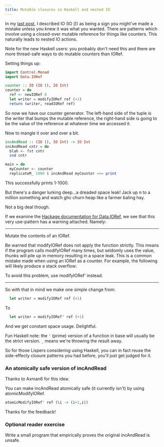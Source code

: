 ```yaml
---
title: Mutable closures in Haskell and nested IO
---
```


In my [last post](/posts/2014-03-24-monads-bind-join-actions.html), I described IO (IO ()) as being a sign you might've made a mistake unless you knew it was what you wanted. There are patterns which involve using a closed-over mutable reference for things like counters. This naturally leads to nested IO actions.

<!--more-->

Note for the new Haskell users: you probably don't need this and there are more thread-safe ways to do mutable counters than IORef.

Setting things up:

``` haskell
import Control.Monad
import Data.IORef

counter :: IO (IO (), IO Int)
counter = do
  ref <- newIORef 0
  let writer = modifyIORef ref (+1)
  return (writer, readIORef ref)
```

So now we have our counter generator. The left-hand side of the tuple is the writer that bumps the mutable reference, the right-hand side is going to be the value of the reference at whatever time we accessed it.

Now to mangle it over and over a bit.

``` haskell
incAndRead :: (IO (), IO Int) -> IO Int
incAndRead cntr = do
  blah <- fst cntr
  snd cntr

main = do
  myCounter <- counter
  replicateM_ 1000 $ incAndRead myCounter >>= print
```

This successfully prints 1-1000.

But there's a danger lurking deep...a dreaded space leak! Jack up n to a million something and watch ghc churn heap like a farmer baling hay.

Not a big deal though.

If we examine the [Hackage documentation for Data.IORef](http://hackage.haskell.org/package/base-4.6.0.1/docs/Data-IORef.html), we see that this very use-pattern has a warning attached. Namely:

<hr>
Mutate the contents of an IORef.

Be warned that modifyIORef does not apply the function strictly. This means if the program calls modifyIORef many times, but seldomly uses the value, thunks will pile up in memory resulting in a space leak. This is a common mistake made when using an IORef as a counter. For example, the following will likely produce a stack overflow:

To avoid this problem, use modifyIORef' instead.
<hr>

So with that in mind we make one simple change from:

``` haskell
  let writer = modifyIORef ref (+1)
```

To

``` haskell
  let writer = modifyIORef' ref (+1)
```

And we get constant space usage. Delightful.

Fun Haskell note: the `'` (prime) version of a function in base will usually be the strict version. `_` means we're throwing the result away.

So for those Lispers considering using Haskell, you can in fact reuse the side-effecty closure patterns you had before, you'll just get judged for it.

### An atomically safe version of incAndRead

Thanks to Axman6 for this idea:

You can make incAndRead atomically safe (it currently isn't) by using atomicModifyIORef.

``` haskell
atomicModifyIORef' ref (\i -> (i+1,i))
```

Thanks for the feedback!

### Optional reader exercise

Write a small program that empirically proves the original incAndRead is unsafe.
